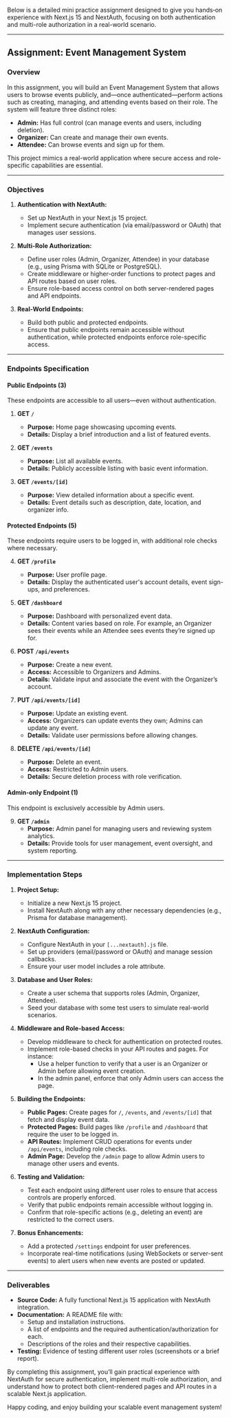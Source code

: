 Below is a detailed mini practice assignment designed to give you hands‐on experience with Next.js 15 and NextAuth, focusing on both authentication and multi-role authorization in a real-world scenario.

---

## Assignment: Event Management System

### Overview
In this assignment, you will build an Event Management System that allows users to browse events publicly, and—once authenticated—perform actions such as creating, managing, and attending events based on their role. The system will feature three distinct roles:

- **Admin:** Has full control (can manage events and users, including deletion).
- **Organizer:** Can create and manage their own events.
- **Attendee:** Can browse events and sign up for them.

This project mimics a real-world application where secure access and role-specific capabilities are essential.

---

### Objectives

1. **Authentication with NextAuth:**
   - Set up NextAuth in your Next.js 15 project.
   - Implement secure authentication (via email/password or OAuth) that manages user sessions.

2. **Multi-Role Authorization:**
   - Define user roles (Admin, Organizer, Attendee) in your database (e.g., using Prisma with SQLite or PostgreSQL).
   - Create middleware or higher-order functions to protect pages and API routes based on user roles.
   - Ensure role-based access control on both server-rendered pages and API endpoints.

3. **Real-World Endpoints:**
   - Build both public and protected endpoints.
   - Ensure that public endpoints remain accessible without authentication, while protected endpoints enforce role-specific access.

---

### Endpoints Specification

#### **Public Endpoints (3)**
These endpoints are accessible to all users—even without authentication.

1. **GET `/`**  
   - **Purpose:** Home page showcasing upcoming events.
   - **Details:** Display a brief introduction and a list of featured events.

2. **GET `/events`**  
   - **Purpose:** List all available events.
   - **Details:** Publicly accessible listing with basic event information.

3. **GET `/events/[id]`**  
   - **Purpose:** View detailed information about a specific event.
   - **Details:** Event details such as description, date, location, and organizer info.

#### **Protected Endpoints (5)**
These endpoints require users to be logged in, with additional role checks where necessary.

4. **GET `/profile`**  
   - **Purpose:** User profile page.
   - **Details:** Display the authenticated user's account details, event sign-ups, and preferences.

5. **GET `/dashboard`**  
   - **Purpose:** Dashboard with personalized event data.
   - **Details:** Content varies based on role. For example, an Organizer sees their events while an Attendee sees events they’re signed up for.

6. **POST `/api/events`**  
   - **Purpose:** Create a new event.
   - **Access:** Accessible to Organizers and Admins.
   - **Details:** Validate input and associate the event with the Organizer’s account.

7. **PUT `/api/events/[id]`**  
   - **Purpose:** Update an existing event.
   - **Access:** Organizers can update events they own; Admins can update any event.
   - **Details:** Validate user permissions before allowing changes.

8. **DELETE `/api/events/[id]`**  
   - **Purpose:** Delete an event.
   - **Access:** Restricted to Admin users.
   - **Details:** Secure deletion process with role verification.

#### **Admin-only Endpoint (1)**
This endpoint is exclusively accessible by Admin users.

9. **GET `/admin`**  
   - **Purpose:** Admin panel for managing users and reviewing system analytics.
   - **Details:** Provide tools for user management, event oversight, and system reporting.

---

### Implementation Steps

1. **Project Setup:**
   - Initialize a new Next.js 15 project.
   - Install NextAuth along with any other necessary dependencies (e.g., Prisma for database management).

2. **NextAuth Configuration:**
   - Configure NextAuth in your `[...nextauth].js` file.
   - Set up providers (email/password or OAuth) and manage session callbacks.
   - Ensure your user model includes a role attribute.

3. **Database and User Roles:**
   - Create a user schema that supports roles (Admin, Organizer, Attendee).
   - Seed your database with some test users to simulate real-world scenarios.

4. **Middleware and Role-based Access:**
   - Develop middleware to check for authentication on protected routes.
   - Implement role-based checks in your API routes and pages. For instance:
     - Use a helper function to verify that a user is an Organizer or Admin before allowing event creation.
     - In the admin panel, enforce that only Admin users can access the page.

5. **Building the Endpoints:**
   - **Public Pages:** Create pages for `/`, `/events`, and `/events/[id]` that fetch and display event data.
   - **Protected Pages:** Build pages like `/profile` and `/dashboard` that require the user to be logged in.
   - **API Routes:** Implement CRUD operations for events under `/api/events`, including role checks.
   - **Admin Page:** Develop the `/admin` page to allow Admin users to manage other users and events.

6. **Testing and Validation:**
   - Test each endpoint using different user roles to ensure that access controls are properly enforced.
   - Verify that public endpoints remain accessible without logging in.
   - Confirm that role-specific actions (e.g., deleting an event) are restricted to the correct users.

7. **Bonus Enhancements:**
   - Add a protected `/settings` endpoint for user preferences.
   - Incorporate real-time notifications (using WebSockets or server-sent events) to alert users when new events are posted or updated.

---

### Deliverables

- **Source Code:** A fully functional Next.js 15 application with NextAuth integration.
- **Documentation:** A README file with:
  - Setup and installation instructions.
  - A list of endpoints and the required authentication/authorization for each.
  - Descriptions of the roles and their respective capabilities.
- **Testing:** Evidence of testing different user roles (screenshots or a brief report).

By completing this assignment, you’ll gain practical experience with NextAuth for secure authentication, implement multi-role authorization, and understand how to protect both client-rendered pages and API routes in a scalable Next.js application.

Happy coding, and enjoy building your scalable event management system!
